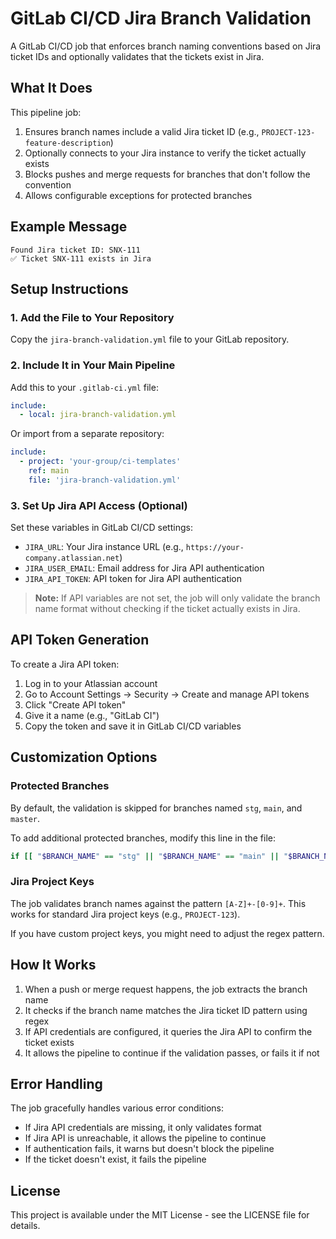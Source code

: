 # GitLab CI/CD Jira Branch Validation

A GitLab CI/CD job that enforces branch naming conventions based on Jira ticket IDs and optionally validates that the tickets exist in Jira.

## What It Does

This pipeline job:

1. Ensures branch names include a valid Jira ticket ID (e.g., `PROJECT-123-feature-description`)
2. Optionally connects to your Jira instance to verify the ticket actually exists
3. Blocks pushes and merge requests for branches that don't follow the convention
4. Allows configurable exceptions for protected branches

## Example Message

```
Found Jira ticket ID: SNX-111
✅ Ticket SNX-111 exists in Jira
```

## Setup Instructions

### 1. Add the File to Your Repository

Copy the `jira-branch-validation.yml` file to your GitLab repository.

### 2. Include It in Your Main Pipeline

Add this to your `.gitlab-ci.yml` file:

```yaml
include:
  - local: jira-branch-validation.yml
```

Or import from a separate repository:

```yaml
include:
  - project: 'your-group/ci-templates'
    ref: main
    file: 'jira-branch-validation.yml'
```

### 3. Set Up Jira API Access (Optional)

Set these variables in GitLab CI/CD settings:

- `JIRA_URL`: Your Jira instance URL (e.g., `https://your-company.atlassian.net`)
- `JIRA_USER_EMAIL`: Email address for Jira API authentication
- `JIRA_API_TOKEN`: API token for Jira API authentication

> **Note:** If API variables are not set, the job will only validate the branch name format without checking if the ticket actually exists in Jira.

## API Token Generation

To create a Jira API token:

1. Log in to your Atlassian account
2. Go to Account Settings → Security → Create and manage API tokens
3. Click "Create API token"
4. Give it a name (e.g., "GitLab CI")
5. Copy the token and save it in GitLab CI/CD variables

## Customization Options

### Protected Branches

By default, the validation is skipped for branches named `stg`, `main`, and `master`.

To add additional protected branches, modify this line in the file:

```bash
if [[ "$BRANCH_NAME" == "stg" || "$BRANCH_NAME" == "main" || "$BRANCH_NAME" == "master" ]]; then
```

### Jira Project Keys

The job validates branch names against the pattern `[A-Z]+-[0-9]+`. This works for standard Jira project keys (e.g., `PROJECT-123`).

If you have custom project keys, you might need to adjust the regex pattern.

## How It Works

1. When a push or merge request happens, the job extracts the branch name
2. It checks if the branch name matches the Jira ticket ID pattern using regex
3. If API credentials are configured, it queries the Jira API to confirm the ticket exists
4. It allows the pipeline to continue if the validation passes, or fails it if not

## Error Handling

The job gracefully handles various error conditions:

- If Jira API credentials are missing, it only validates format
- If Jira API is unreachable, it allows the pipeline to continue
- If authentication fails, it warns but doesn't block the pipeline
- If the ticket doesn't exist, it fails the pipeline

## License

This project is available under the MIT License - see the LICENSE file for details.
